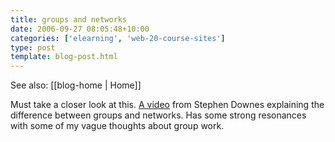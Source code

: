 ```yaml
---
title: groups and networks
date: 2006-09-27 08:05:48+10:00
categories: ['elearning', 'web-20-course-sites']
type: post
template: blog-post.html
---
```


See also: [[blog-home | Home]]

Must take a closer look at this. [A video](http://video.google.com/videoplay?docid=-4126240905912531540&hl=en) from Stephen Downes explaining the difference between groups and networks. Has some strong resonances with some of my vague thoughts about group work.